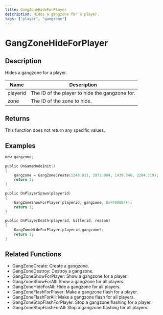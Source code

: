 ```yaml
---
title: GangZoneHideForPlayer
description: Hides a gangzone for a player.
tags: ["player", "gangzone"]
---
```


# GangZoneHideForPlayer

## Description

Hides a gangzone for a player.

| Name     | Description                                    |
| -------- | ---------------------------------------------- |
| playerid | The ID of the player to hide the gangzone for. |
| zone     | The ID of the zone to hide.                    |

## Returns

This function does not return any specific values.

## Examples

```c
new gangzone;
 
public OnGameModeInit()
{
    gangzone = GangZoneCreate(1248.011, 2072.804, 1439.348, 2204.319);
    return 1;
}
 
public OnPlayerSpawn(playerid)
{
    GangZoneShowForPlayer(playerid, gangzone, 0xFF0000FF);
    return 1;
}
 
public OnPlayerDeath(playerid, killerid, reason)
{
    GangZoneHideForPlayer(playerid,gangzone);
    return 1;
}
```

## Related Functions

- GangZoneCreate: Create a gangzone.
- GangZoneDestroy: Destroy a gangzone.
- GangZoneShowForPlayer: Show a gangzone for a player.
- GangZoneShowForAll: Show a gangzone for all players.
- GangZoneHideForAll: Hide a gangzone for all players.
- GangZoneFlashForPlayer: Make a gangzone flash for a player.
- GangZoneFlashForAll: Make a gangzone flash for all players.
- GangZoneStopFlashForPlayer: Stop a gangzone flashing for a player.
- GangZoneStopFlashForAll: Stop a gangzone flashing for all players.
